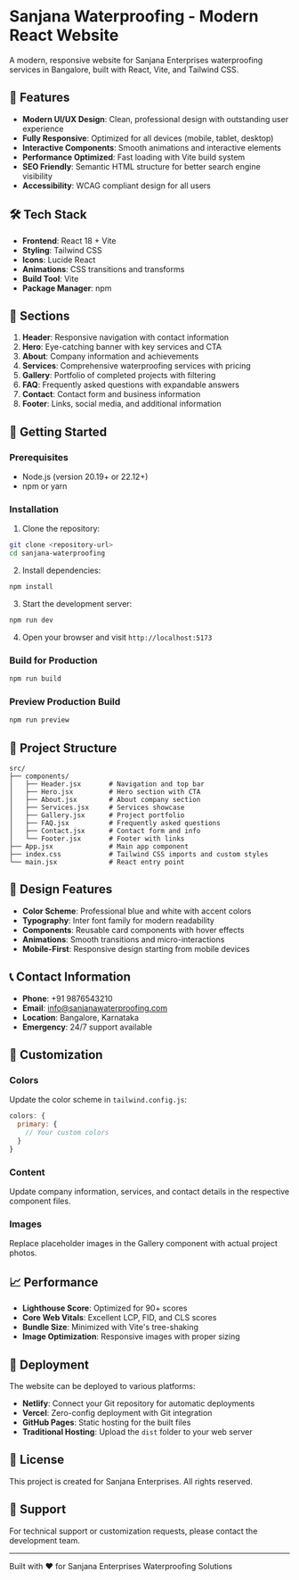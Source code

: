# Sanjana Waterproofing - Modern React Website

A modern, responsive website for Sanjana Enterprises waterproofing services in Bangalore, built with React, Vite, and Tailwind CSS.

## 🌟 Features

- **Modern UI/UX Design**: Clean, professional design with outstanding user experience
- **Fully Responsive**: Optimized for all devices (mobile, tablet, desktop)
- **Interactive Components**: Smooth animations and interactive elements
- **Performance Optimized**: Fast loading with Vite build system
- **SEO Friendly**: Semantic HTML structure for better search engine visibility
- **Accessibility**: WCAG compliant design for all users

## 🛠️ Tech Stack

- **Frontend**: React 18 + Vite
- **Styling**: Tailwind CSS
- **Icons**: Lucide React
- **Animations**: CSS transitions and transforms
- **Build Tool**: Vite
- **Package Manager**: npm

## 📱 Sections

1. **Header**: Responsive navigation with contact information
2. **Hero**: Eye-catching banner with key services and CTA
3. **About**: Company information and achievements
4. **Services**: Comprehensive waterproofing services with pricing
5. **Gallery**: Portfolio of completed projects with filtering
6. **FAQ**: Frequently asked questions with expandable answers
7. **Contact**: Contact form and business information
8. **Footer**: Links, social media, and additional information

## 🚀 Getting Started

### Prerequisites

- Node.js (version 20.19+ or 22.12+)
- npm or yarn

### Installation

1. Clone the repository:
```bash
git clone <repository-url>
cd sanjana-waterproofing
```

2. Install dependencies:
```bash
npm install
```

3. Start the development server:
```bash
npm run dev
```

4. Open your browser and visit `http://localhost:5173`

### Build for Production

```bash
npm run build
```

### Preview Production Build

```bash
npm run preview
```

## 📂 Project Structure

```
src/
├── components/
│   ├── Header.jsx       # Navigation and top bar
│   ├── Hero.jsx         # Hero section with CTA
│   ├── About.jsx        # About company section
│   ├── Services.jsx     # Services showcase
│   ├── Gallery.jsx      # Project portfolio
│   ├── FAQ.jsx          # Frequently asked questions
│   ├── Contact.jsx      # Contact form and info
│   └── Footer.jsx       # Footer with links
├── App.jsx              # Main app component
├── index.css            # Tailwind CSS imports and custom styles
└── main.jsx             # React entry point
```

## 🎨 Design Features

- **Color Scheme**: Professional blue and white with accent colors
- **Typography**: Inter font family for modern readability
- **Components**: Reusable card components with hover effects
- **Animations**: Smooth transitions and micro-interactions
- **Mobile-First**: Responsive design starting from mobile devices

## 📞 Contact Information

- **Phone**: +91 9876543210
- **Email**: info@sanjanawaterproofing.com
- **Location**: Bangalore, Karnataka
- **Emergency**: 24/7 support available

## 🔧 Customization

### Colors
Update the color scheme in `tailwind.config.js`:
```javascript
colors: {
  primary: {
    // Your custom colors
  }
}
```

### Content
Update company information, services, and contact details in the respective component files.

### Images
Replace placeholder images in the Gallery component with actual project photos.

## 📈 Performance

- **Lighthouse Score**: Optimized for 90+ scores
- **Core Web Vitals**: Excellent LCP, FID, and CLS scores
- **Bundle Size**: Minimized with Vite's tree-shaking
- **Image Optimization**: Responsive images with proper sizing

## 🚀 Deployment

The website can be deployed to various platforms:

- **Netlify**: Connect your Git repository for automatic deployments
- **Vercel**: Zero-config deployment with Git integration
- **GitHub Pages**: Static hosting for the built files
- **Traditional Hosting**: Upload the `dist` folder to your web server

## 📄 License

This project is created for Sanjana Enterprises. All rights reserved.

## 🤝 Support

For technical support or customization requests, please contact the development team.

---

Built with ❤️ for Sanjana Enterprises Waterproofing Solutions

